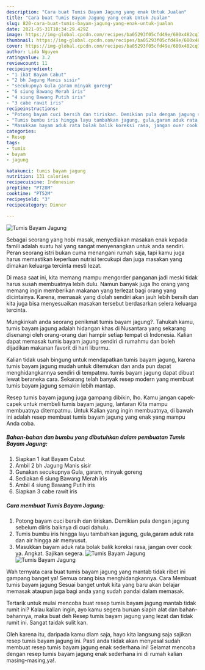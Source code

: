```yaml
---
description: "Cara buat Tumis Bayam Jagung yang enak Untuk Jualan"
title: "Cara buat Tumis Bayam Jagung yang enak Untuk Jualan"
slug: 820-cara-buat-tumis-bayam-jagung-yang-enak-untuk-jualan
date: 2021-05-31T10:34:29.429Z
image: https://img-global.cpcdn.com/recipes/ba05293f05cfd49e/680x482cq70/tumis-bayam-jagung-foto-resep-utama.jpg
thumbnail: https://img-global.cpcdn.com/recipes/ba05293f05cfd49e/680x482cq70/tumis-bayam-jagung-foto-resep-utama.jpg
cover: https://img-global.cpcdn.com/recipes/ba05293f05cfd49e/680x482cq70/tumis-bayam-jagung-foto-resep-utama.jpg
author: Lida Nguyen
ratingvalue: 3.2
reviewcount: 11
recipeingredient:
- "1 ikat Bayam Cabut"
- "2 bh Jagung Manis sisir"
- "secukupnya Gula garam minyak goreng"
- "6 siung Bawang Merah iris"
- "4 siung Bawang Putih iris"
- "3 cabe rawit iris"
recipeinstructions:
- "Potong bayam cuci bersih dan tiriskan. Demikian pula dengan jagung sebelum diiris baiknya di cuci dahulu."
- "Tumis bumbu iris hingga layu tambahkan jagung, gula,garam aduk rata dan air hingga air menyusut."
- "Masukkan bayam aduk rata bolak balik koreksi rasa, jangan over cook ya. Angkat. Sajikan segera."
categories:
- Resep
tags:
- tumis
- bayam
- jagung

katakunci: tumis bayam jagung 
nutrition: 131 calories
recipecuisine: Indonesian
preptime: "PT28M"
cooktime: "PT52M"
recipeyield: "3"
recipecategory: Dinner

---
```



![Tumis Bayam Jagung](https://img-global.cpcdn.com/recipes/ba05293f05cfd49e/680x482cq70/tumis-bayam-jagung-foto-resep-utama.jpg)

Sebagai seorang yang hobi masak, menyediakan masakan enak kepada famili adalah suatu hal yang sangat menyenangkan untuk anda sendiri. Peran seorang istri bukan cuma menangani rumah saja, tapi kamu juga harus memastikan keperluan nutrisi tercukupi dan juga masakan yang dimakan keluarga tercinta mesti lezat.

Di masa  saat ini, kita memang mampu mengorder panganan jadi meski tidak harus susah membuatnya lebih dulu. Namun banyak juga lho orang yang memang ingin memberikan makanan yang terlezat bagi orang yang dicintainya. Karena, memasak yang diolah sendiri akan jauh lebih bersih dan kita juga bisa menyesuaikan masakan tersebut berdasarkan selera keluarga tercinta. 



Mungkinkah anda seorang penikmat tumis bayam jagung?. Tahukah kamu, tumis bayam jagung adalah hidangan khas di Nusantara yang sekarang disenangi oleh orang-orang dari hampir setiap tempat di Indonesia. Kalian dapat memasak tumis bayam jagung sendiri di rumahmu dan boleh dijadikan makanan favorit di hari liburmu.

Kalian tidak usah bingung untuk mendapatkan tumis bayam jagung, karena tumis bayam jagung mudah untuk ditemukan dan anda pun dapat menghidangkannya sendiri di tempatmu. tumis bayam jagung dapat dibuat lewat beraneka cara. Sekarang telah banyak resep modern yang membuat tumis bayam jagung semakin lebih mantap.

Resep tumis bayam jagung juga gampang dibikin, lho. Kamu jangan capek-capek untuk membeli tumis bayam jagung, lantaran Kita mampu membuatnya ditempatmu. Untuk Kalian yang ingin membuatnya, di bawah ini adalah resep membuat tumis bayam jagung yang enak yang mampu Anda coba.

<!--inarticleads1-->

##### Bahan-bahan dan bumbu yang dibutuhkan dalam pembuatan Tumis Bayam Jagung:

1. Siapkan 1 ikat Bayam Cabut
1. Ambil 2 bh Jagung Manis sisir
1. Gunakan secukupnya Gula, garam, minyak goreng
1. Sediakan 6 siung Bawang Merah iris
1. Ambil 4 siung Bawang Putih iris
1. Siapkan 3 cabe rawit iris




<!--inarticleads2-->

##### Cara membuat Tumis Bayam Jagung:

1. Potong bayam cuci bersih dan tiriskan. Demikian pula dengan jagung sebelum diiris baiknya di cuci dahulu.
1. Tumis bumbu iris hingga layu tambahkan jagung, gula,garam aduk rata dan air hingga air menyusut.
1. Masukkan bayam aduk rata bolak balik koreksi rasa, jangan over cook ya. Angkat. Sajikan segera.
<img src="https://img-global.cpcdn.com/steps/2d9630c78fe76dc7/160x128cq70/tumis-bayam-jagung-langkah-memasak-3-foto.jpg" alt="Tumis Bayam Jagung"><img src="https://img-global.cpcdn.com/steps/9a8889742ab47caf/160x128cq70/tumis-bayam-jagung-langkah-memasak-3-foto.jpg" alt="Tumis Bayam Jagung">



Wah ternyata cara buat tumis bayam jagung yang mantab tidak ribet ini gampang banget ya! Semua orang bisa menghidangkannya. Cara Membuat tumis bayam jagung Sesuai banget untuk kita yang baru akan belajar memasak ataupun juga bagi anda yang sudah pandai dalam memasak.

Tertarik untuk mulai mencoba buat resep tumis bayam jagung mantab tidak rumit ini? Kalau kalian ingin, ayo kamu segera buruan siapin alat dan bahan-bahannya, maka buat deh Resep tumis bayam jagung yang lezat dan tidak rumit ini. Sangat taidak sulit kan. 

Oleh karena itu, daripada kamu diam saja, hayo kita langsung saja sajikan resep tumis bayam jagung ini. Pasti anda tiidak akan menyesal sudah membuat resep tumis bayam jagung enak sederhana ini! Selamat mencoba dengan resep tumis bayam jagung enak sederhana ini di rumah kalian masing-masing,ya!.


